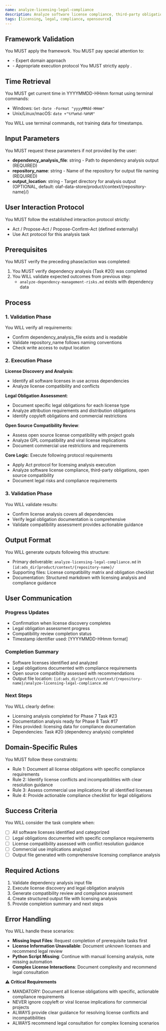 ```yaml
---
name: analyze-licensing-legal-compliance
description: Analyze software license compliance, third-party obligations, and open source compatibility
tags: [licensing, legal, compliance, opensource]
---
```


## Framework Validation
You MUST apply the <olaf-work-instructions> framework.
You MUST pay special attention to:
- <olaf-general-role-and-behavior> - Expert domain approach
- <olaf-interaction-protocols> - Appropriate execution protocol
You MUST strictly apply <olaf-framework-validation>.

## Time Retrieval
You MUST get current time in YYYYMMDD-HHmm format using terminal commands:
- Windows: `Get-Date -Format "yyyyMMdd-HHmm"`
- Unix/Linux/macOS: `date +"%Y%m%d-%H%M"`

You WILL use terminal commands, not training data for timestamps.

## Input Parameters
You MUST request these parameters if not provided by the user:
- **dependency_analysis_file**: string - Path to dependency analysis output (REQUIRED)
- **repository_name**: string - Name of the repository for output file naming (REQUIRED)
- **output_location**: string - Target directory for analysis output (OPTIONAL, default: olaf-data-store/product/context/{repository-name}/)

## User Interaction Protocol
You MUST follow the established interaction protocol strictly:
- Act / Propose-Act / Propose-Confirm-Act (defined externally)
- Use Act protocol for this analysis task

## Prerequisites
You MUST verify the preceding phase/action was completed:
1. You MUST verify dependency analysis (Task #20) was completed
2. You WILL validate expected outcomes from previous step:
   - `analyze-dependency-management-risks.md` exists with dependency data

## Process

### 1. Validation Phase
You WILL verify all requirements:
- Confirm dependency_analysis_file exists and is readable
- Validate repository_name follows naming conventions
- Check write access to output location

### 2. Execution Phase

**License Discovery and Analysis**:
- Identify all software licenses in use across dependencies
- Analyze license compatibility and conflicts

**Legal Obligation Assessment**:
- Document specific legal obligations for each license type
- Analyze attribution requirements and distribution obligations
- Identify copyleft obligations and commercial restrictions

**Open Source Compatibility Review**:
- Assess open source license compatibility with project goals
- Analyze GPL compatibility and viral license implications
- Document commercial use restrictions and requirements

**Core Logic**: Execute following protocol requirements
- Apply Act protocol for licensing analysis execution
- Analyze software license compliance, third-party obligations, open source compatibility
- Document legal risks and compliance requirements

### 3. Validation Phase
You WILL validate results:
- Confirm license analysis covers all dependencies
- Verify legal obligation documentation is comprehensive
- Validate compatibility assessment provides actionable guidance

## Output Format
You WILL generate outputs following this structure:
- Primary deliverable: `analyze-licensing-legal-compliance.md` in `[id:ads_dir]product/context/{repository-name}/`
- Supporting files: License compatibility matrix and obligation checklist
- Documentation: Structured markdown with licensing analysis and compliance guidance

## User Communication

### Progress Updates
- Confirmation when license discovery completes
- Legal obligation assessment progress
- Compatibility review completion status
- Timestamp identifier used: [YYYYMMDD-HHmm format]

### Completion Summary
- Software licenses identified and analyzed
- Legal obligations documented with compliance requirements
- Open source compatibility assessed with recommendations
- Output file location: `[id:ads_dir]product/context/{repository-name}/analyze-licensing-legal-compliance.md`

### Next Steps
You WILL clearly define:
- Licensing analysis completed for Phase 7 Task #23
- Documentation analysis ready for Phase 8 Task #17
- Files provided: licensing data for compliance documentation
- Dependencies: Task #20 (dependency analysis) completed

## Domain-Specific Rules
You MUST follow these constraints:
- Rule 1: Document all license obligations with specific compliance requirements
- Rule 2: Identify license conflicts and incompatibilities with clear resolution guidance
- Rule 3: Assess commercial use implications for all identified licenses
- Rule 4: Provide actionable compliance checklist for legal obligations

## Success Criteria
You WILL consider the task complete when:
- [ ] All software licenses identified and categorized
- [ ] Legal obligations documented with specific compliance requirements
- [ ] License compatibility assessed with conflict resolution guidance
- [ ] Commercial use implications analyzed
- [ ] Output file generated with comprehensive licensing compliance analysis

## Required Actions
1. Validate dependency analysis input file
2. Execute license discovery and legal obligation analysis
3. Generate compatibility review and compliance assessment
4. Create structured output file with licensing analysis
5. Provide completion summary and next steps

## Error Handling
You WILL handle these scenarios:
- **Missing Input Files**: Request completion of prerequisite tasks first
- **License Information Unavailable**: Document unknown licenses and recommend legal review
- **Python Script Missing**: Continue with manual licensing analysis, note missing automation
- **Complex License Interactions**: Document complexity and recommend legal consultation

⚠️ **Critical Requirements**
- MANDATORY: Document all license obligations with specific, actionable compliance requirements
- NEVER ignore copyleft or viral license implications for commercial projects
- ALWAYS provide clear guidance for resolving license conflicts and incompatibilities
- ALWAYS recommend legal consultation for complex licensing scenarios
